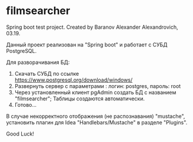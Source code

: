 # filmsearcher
Spring boot test project.
Created by Baranov Alexander Alexandrovich, 03.19.

Данный проект реализован на "Spring boot" и работает с СУБД PostgreSQL.

Для разворачивания БД:
1. Скачать СУБД по ссылке https://www.postgresql.org/download/windows/
2. Развернуть сервер с параметрами : логин: postgres, пароль: root
3. Через установленный клиент pgAdmin создать БД с названием "filmsearcher";
Таблицы создаются автоматически. 
4. Готово...

В случае некорректного отображения (не распознавания) "mustache", установить
плагин для Idea "Handlebars/Mustache" в разделе "Plugins". 


Good Luck!

